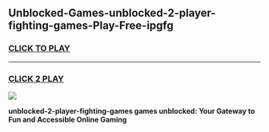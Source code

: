 
## Unblocked-Games-unblocked-2-player-fighting-games-Play-Free-ipgfg
<h3>
<a href="https://premium76.site?title=unblocked-2-player-fighting-games&ref=22A">CLICK TO PLAY</a></h3>
<hr>

<h3>
<a href="https://premium76.site?title=unblocked-2-player-fighting-games&ref=22A">CLICK 2 PLAY</a>
  
</h3>

<a href="https://premium76.site?title=unblocked-2-player-fighting-games&ref=22A"><img src="https://clearcache.store/games.png"></a>


**unblocked-2-player-fighting-games games unblocked: Your Gateway to Fun and Accessible Online Gaming**
